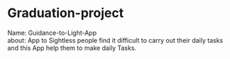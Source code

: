 # Graduation-project
Name: Guidance-to-Light-App <br/>
about: App to Sightless people find it difficult to carry out their daily tasks and this App help them to make daily Tasks.
